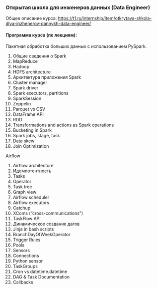 ### Открытая школа для инженеров данных (Data Engineer)

Общее описание курса: https://t1.ru/internship/item/otkrytaya-shkola-dlya-inzhenerov-dannykh-data-engineer/

#### Программа курса (по лекциям):

Пакетная обработка больших данных с использованием PySpark.
1. Общие сведения о Spark
2. MapReduce
3. Hadoop
4. HDFS architecture
5. Архитектура приложения Spark
6. Cluster manager
7. Spark driver
8. Spark executors, partitions
9. SparkSession
10. Zeppelin
11. Parquet vs CSV
12. DataFrame API
13. RDD
14. Transformations and actions as Spark operations
15. Bucketing in Spark
16. Spark jobs, stage, task
17. Data skew
18. Join Optimization

Airflow
1. Airflow architecture
2. Идемпотентность
3. Tasks
4. Operator
5. Task tree
6. Graph view
7. Airflow scheduler
8. Airflow executors
9. Catchup
10. XComs (“cross-communications”)
11. TaskFlow API
12. Динамическое создание дагов
13. Jinja in bash scripts
14. BranchDayOfWeekOperator
15. Trigger Rules
16. Pools
17. Sensors
18. Connections
19. Python sensor
20. TaskGroups
21. Cron vs datetime.datetime
22. DAG & Task Documentation
23. Callbacks
